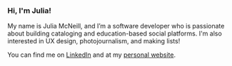 ### Hi, I'm Julia!

My name is Julia McNeill, and I’m a software developer who is passionate about building cataloging and education-based social platforms. I'm also interested in UX design, photojournalism, and making lists!

You can find me on [LinkedIn](https://www.linkedin.com/in/juliamcn/) and at my [personal website](https://www.juliamcneill.com/).

